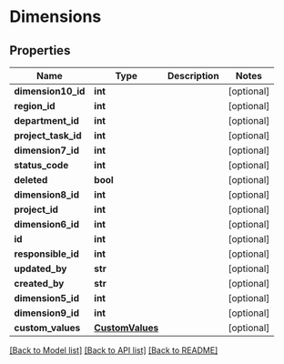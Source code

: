 # Dimensions

## Properties
Name | Type | Description | Notes
------------ | ------------- | ------------- | -------------
**dimension10_id** | **int** |  | [optional] 
**region_id** | **int** |  | [optional] 
**department_id** | **int** |  | [optional] 
**project_task_id** | **int** |  | [optional] 
**dimension7_id** | **int** |  | [optional] 
**status_code** | **int** |  | [optional] 
**deleted** | **bool** |  | [optional] 
**dimension8_id** | **int** |  | [optional] 
**project_id** | **int** |  | [optional] 
**dimension6_id** | **int** |  | [optional] 
**id** | **int** |  | [optional] 
**responsible_id** | **int** |  | [optional] 
**updated_by** | **str** |  | [optional] 
**created_by** | **str** |  | [optional] 
**dimension5_id** | **int** |  | [optional] 
**dimension9_id** | **int** |  | [optional] 
**custom_values** | [**CustomValues**](CustomValues.md) |  | [optional] 

[[Back to Model list]](../README.md#documentation-for-models) [[Back to API list]](../README.md#documentation-for-api-endpoints) [[Back to README]](../README.md)

